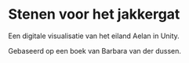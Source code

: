 # Stenen voor het jakkergat
Een digitale visualisatie van het eiland Aelan in Unity. 

Gebaseerd op een boek van Barbara van der dussen.
